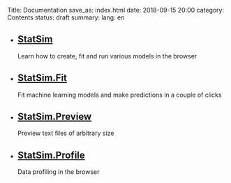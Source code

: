 Title: Documentation
save_as: index.html
date: 2018-09-15 20:00
category: Contents
status: draft
summary: 
lang: en

- ## [StatSim]({category}StatSim)
  Learn how to create, fit and run various models in the browser

- ## [StatSim.Fit]({category}Fit)
  Fit machine learning models and make predictions in a couple of clicks

- ## [StatSim.Preview]({category}Preview)
  Preview text files of arbitrary size

- ## [StatSim.Profile]({category}Profile)
  Data profiling in the browser


